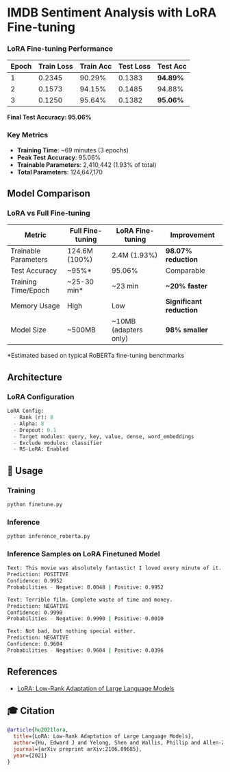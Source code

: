 # IMDB Sentiment Analysis with LoRA Fine-tuning

### LoRA Fine-tuning Performance

| Epoch | Train Loss | Train Acc | Test Loss | Test Acc |
|-------|-----------|-----------|-----------|----------|
| 1     | 0.2345    | 90.29%    | 0.1383    | **94.89%** |
| 2     | 0.1573    | 94.15%    | 0.1485    | 94.88%   |
| 3     | 0.1250    | 95.64%    | 0.1382    | **95.06%** |

**Final Test Accuracy: 95.06%**

### Key Metrics

- **Training Time**: ~69 minutes (3 epochs)
- **Peak Test Accuracy**: 95.06%
- **Trainable Parameters**: 2,410,442 (1.93% of total)
- **Total Parameters**: 124,647,170

## Model Comparison

### LoRA vs Full Fine-tuning

| Metric | Full Fine-tuning | LoRA Fine-tuning | Improvement |
|--------|-----------------|------------------|-------------|
| Trainable Parameters | 124.6M (100%) | 2.4M (1.93%) | **98.07% reduction** |
| Test Accuracy | ~95%* | 95.06% | Comparable |
| Training Time/Epoch | ~25-30 min* | ~23 min | **~20% faster** |
| Memory Usage | High | Low | **Significant reduction** |
| Model Size | ~500MB | ~10MB (adapters only) | **98% smaller** |

*Estimated based on typical RoBERTa fine-tuning benchmarks

## Architecture

### LoRA Configuration

```python
LoRA Config:
  - Rank (r): 8
  - Alpha: 8
  - Dropout: 0.1
  - Target modules: query, key, value, dense, word_embeddings
  - Exclude modules: classifier
  - RS-LoRA: Enabled
```

## 🚀 Usage

### Training

```bash
python finetune.py
```

### Inference

```bash
python inference_roberta.py
```

### Inference Samples on LoRA Finetuned Model

```bash
Text: This movie was absolutely fantastic! I loved every minute of it.
Prediction: POSITIVE
Confidence: 0.9952
Probabilities - Negative: 0.0048 | Positive: 0.9952

Text: Terrible film. Complete waste of time and money.
Prediction: NEGATIVE
Confidence: 0.9990
Probabilities - Negative: 0.9990 | Positive: 0.0010

Text: Not bad, but nothing special either.
Prediction: NEGATIVE
Confidence: 0.9604
Probabilities - Negative: 0.9604 | Positive: 0.0396
```

## References

- [LoRA: Low-Rank Adaptation of Large Language Models](https://arxiv.org/abs/2106.09685)

## 🎓 Citation
```bibtex
@article{hu2021lora,
  title={LoRA: Low-Rank Adaptation of Large Language Models},
  author={Hu, Edward J and Yelong, Shen and Wallis, Phillip and Allen-Zhu, Zeyuan and Li, Yuanzhi and Wang, Shean and Wang, Lu and Chen, Weizhu},
  journal={arXiv preprint arXiv:2106.09685},
  year={2021}
}
```